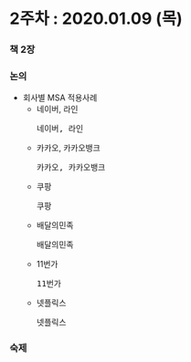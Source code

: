 2주차 : 2020.01.09 (목)
=============

### 책 2장

### 논의
* 회사별 MSA 적용사례
  * 네이버, 라인
    <pre>네이버, 라인</pre>
  * 카카오, 카카오뱅크
    <pre>카카오, 카카오뱅크</pre>
  * 쿠팡
    <pre>쿠팡</pre>
  * 배달의민족
    <pre>배달의민족</pre>
  * 11번가
    <pre>11번가</pre>
  * 넷플릭스
    <pre>넷플릭스</pre>

### 숙제
